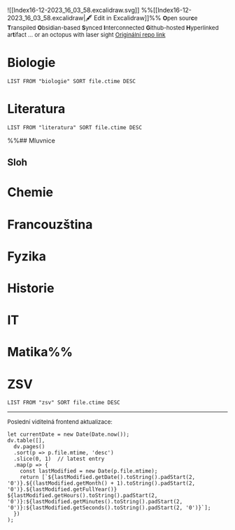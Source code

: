 ![[Index16-12-2023_16_03_58.excalidraw.svg]]
%%[[Index16-12-2023_16_03_58.excalidraw|🖋 Edit in Excalidraw]]%%
<font size = "2">**O**pen sour**c**e **T**ranspiled **O**bsidian-based **S**ynced **I**nterconnected **G**ithub-hosted **H**yperlinked ar**t**ifact 
... or an octopus with laser sight
[Originální repo link](https://github.com/antizombie35/octosight)
</font>
# Biologie
```dataview
LIST FROM "biologie" SORT file.ctime DESC
```
# Literatura
```dataview
LIST FROM "literatura" SORT file.ctime DESC
```
%%## Mluvnice
## Sloh
# Chemie
# Francouzština
# Fyzika
# Historie
# IT
# Matika%%
# ZSV
```dataview
LIST FROM "zsv" SORT file.ctime DESC
```
***
<font size = "2">
Poslední viditelná frontend aktualizace:
</font>

```dataviewjs
let currentDate = new Date(Date.now());
dv.table([],
  dv.pages()
  .sort(p => p.file.mtime, 'desc')
  .slice(0, 1)  // latest entry
  .map(p => {
    const lastModified = new Date(p.file.mtime);
    return [`${lastModified.getDate().toString().padStart(2, '0')}.${(lastModified.getMonth() + 1).toString().padStart(2, '0')}.${lastModified.getFullYear()} ${lastModified.getHours().toString().padStart(2, '0')}:${lastModified.getMinutes().toString().padStart(2, '0')}:${lastModified.getSeconds().toString().padStart(2, '0')}`];
  })
);

```
